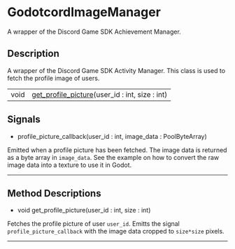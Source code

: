 # GodotcordImageManager

A wrapper of the Discord Game SDK Achievement Manager.
## Description

A wrapper of the Discord Game SDK Activity Manager. This class is used to fetch the profile image of users.

| | |
----|----
void|[get_profile_picture](#get_profile_picture)(user_id : int, size : int)

## Signals

* profile_picture_callback(user_id : int, image_data : PoolByteArray)

Emitted when a profile picture has been fetched. The image data is returned as a byte array in `image_data`.
                See the example on how to convert the raw image data into a texture to use it in Godot.

----
## Method Descriptions

* <a name="get_profile_picture"></a> void get_profile_picture(user_id : int, size : int)

Fetches the profile picture of user `user_id`.
                Emitts the signal `profile_picture_callback` with the image data cropped to `size*size` pixels.

----
